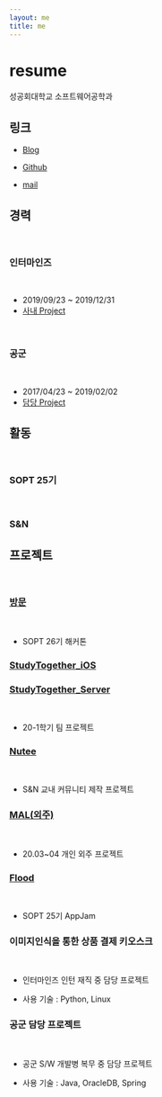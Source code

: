 ```yaml
---
layout: me
title: me
---
```


# resume

성공회대학교 소프트웨어공학과

## 링크 

- [Blog](http://blog.5anniversary.dev)

- [Github](https://github.com/5anniversary)

- [mail](mailto:oh.junhyeon95@gmail.com)

## 경력
<br>

### 인터마인즈
<br>

- 2019/09/23 ~ 2019/12/31
- [사내 Project](#이미지인식을-통한-상품-결제-키오스크)
<br>

### 공군
<br>

- 2017/04/23 ~ 2019/02/02
- [담당 Project](#공군-담당-프로젝트)


## 활동
<br>

### SOPT 25기
<br>

### S&N 

## 프로젝트
<br>

### [방문](https://5anniversary.dev/20200604/BangMoon)
<br>

- SOPT 26기 해커톤

### [StudyTogether_iOS](https://5anniversary.dev/20200401/StudyTogether_iOS)

### [StudyTogether_Server](https://5anniversary.dev/20200401/StudyTogether_Server)
<br>

- 20-1학기 팀 프로젝트

### [Nutee](https://5anniversary.dev/20200104/NUTEE-iOS)
<br>

- S&N 교내 커뮤니티 제작 프로젝트

### [MAL(외주)](https://apps.apple.com/kr/app/mal-battery-detecter/id1514115590)
<br>

- 20.03~04 개인 외주 프로젝트

### [Flood](https://5anniversary.dev/20191221/Flood_iOS)
<br>

- SOPT 25기 AppJam

### 이미지인식을 통한 상품 결제 키오스크
<br>

- 인터마인즈 인턴 재직 중 담당 프로젝트

- 사용 기술 : Python, Linux

### 공군 담당 프로젝트
<br>

- 공군 S/W 개발병 복무 중 담당 프로젝트 

- 사용 기술 : Java, OracleDB, Spring


